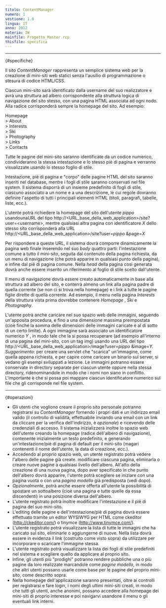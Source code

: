 ```yaml
---
titolo: ContentManager
numero: 1
vestione: 1.0
lingua: IT
anno: 2012
materia: IW
mainfile: Progetto_Master.rcp
thisfile: specifica
---
```


-------

{#specifiche}

Il sito *ContentManager* rappresenta un semplice
sistema web per la creazione di mini-siti web statici senza l'ausilio di
programmazione o stesura di codice HTML/CSS.

Ciascun mini-sito sarà identificato dalla username del suo
realizzatore e avrà una struttura ad albero corrispondente alla struttura
logica di navigazione del sito stesso, con una pagina HTML associata ad ogni
nodo. Alla radice corrisponderà sempre la homepage del sito. Ad esempio:

Homepage  
   \> About  
   \> Interests  
   \> Ski  
   \> Photography  
   \> Links  
   \> Contacts  

Tutte le pagine del mini-sito saranno identificate da un codice
numerico, condivideranno la stessa intestazione e lo stesso piè di pagina e
verranno visualizzate usando lo stesso foglio di stile.

Intestazione, piè di pagina e "corpo" delle pagine HTML del
sito saranno inseriti nel database, mentre i fogli di stile saranno conservati
nel file system. Il sistema disporrà di un insieme predefinito di fogli di
stile, ciascuno associato a un nome e a una descrizione, le cui regole dovranno
definire l'aspetto di tutti i principali elementi HTML (titoli, paragrafi,
tabelle, liste, ecc.).

L'utente potrà richiedere la homepage del sito dell'utente *pippo* usandounaURL del tipo http://\<URL_base_della_web_application\>/site?user=\<username\>, mentre qualsiasi altra pagina con identificatore *X* dello stesso sito
corrisponderà alla URL http://\<URL_base_della_web_application\>/site?user=*pippo* \&page=*X*

Per rispondere a queste URL, il sistema dovrà comporre
dinamicamente la pagina web finale inserendo nel suo *body* quattro parti:
l'intestazione comune a tutto il mini-sito, seguita dal contenuto della pagina
richiesta, da un menu di navigazione (che potrà apparire in qualsiasi punto
della pagina), e infine dal piè di pagina comune. Nella *head* della pagina
così generata dovrà anche essere inserito un riferimento al foglio di stile
scelto dall'utente.

Il menu di navigazione dovrà essere creato automaticamente
in base alla struttura ad albero del sito, e conterrà almeno un link alla
pagina padre di quella corrente (se non ci si trova nella homepage) e i link a
tutte le pagine figlie dirette di quella corrente. Ad esempio, il menu nella
pagina *Interests* della struttura vista prima dovrebbe contenere *Homepage* ,
*Ski* e *Photography*.

L'utente potrà anche caricare nel suo spazio web delle
immagini, seguendo un'apposita procedura, e fino a una dimensione massima
preimpostata (cioè finché la somma delle dimensioni delle immagini caricate è
al di sotto di un certo limite). A ogni immagine sarà associato un
identificatore numerico *Y* , in modo tale che la si possa recuperare (ad
esempio all'interno di una pagina del mini-sito, con un tag img) usando una URL
del tipo http://\<URL_base_della_web_application\>/image?user=*pippo* \&image=*Y.
Suggerimento*: per creare una servlet che "scarica" un'immagine, come quella
appena richiesta, e per capire come caricare un binario sul server, si vedano
gli esempi sviluppati a lezione. Le immagini potranno essere conservate in
directory separate per ciascun utente oppure nella stessa directory,
ridenominandole in modo che i nomi non siano in conflitto. L'importante è che
si possa poi mappare ciascun identificatore numerico sul file che gli
corrisponde nel file system.

-------
{#operazioni}

- Gli utenti che vogliono creare il proprio sito personale potranno
  registrarsi su *ContentManager* fornendo i propri dati e un indirizzo
  email valido (il controllo di validità, effettuabile inviando una email con un
  link da cliccare per la verifica dell'indirizzo, è *opzionale*) e
  ricevendo delle credenziali di accesso. Il sistema inizializzerà inoltre lo
  spazio web dell'utente creando la homepage (radice dell'albero di navigazione),
  contenente inizialmente un testo predefinito, e generando un'intestazione/piè
  di pagina di default per il mini-sito (magari contenenti il nome dell'utente,
  la data di creazione, ecc.).
- Accedendo al proprio spazio web, un utente registrato potrà
  vedere l'albero delle pagine già create. modificare ciascuna pagina,
  eliminarla o creare nuove pagine a qualsiasi livello dell'albero. All'atto
  della creazione di una nuova pagina, dopo aver specificato in che punto
  dell'albero dovrà apparire, l'utente potrà scegliere se iniziare con una pagina
  vuota o con una *pagina modello* già predisposta (vedi dopo).
- *Opzionalmente*, potrà anche essere offerta all'utente la
  possibilità di spostare un sottoalbero (cioè una pagina e tutte quelle da essa
  discendenti) in una posizione diversa dell'albero.
- L'utente registrato potrà inoltre modificare l'intestazione e il
  piè di pagina del suo mini-sito.
- L'editing delle pagine e dell'intestazione/piè di pagina dovrà
  essere effettuato tramite un editor WYSIWYG per HTML come ckeditor (http://ckeditor.com/)
  o tinymce (http://www.tinymce.com/).
- L'utente registrato potrà visualizzare la lista di tutte le
  immagini che ha caricato sul sito, eliminarle o aggiungerne di nuove. Nella
  lista dovrà essere in evidenza il link (costruito come visto sopra) da
  utilizzare per incorporare o scaricare l'immagine stessa.
- L'utente registrato potrà visualizzare la lista dei fogli di
  stile predefiniti nel sistema e scegliere quello da applicare al proprio sito.
- Infine, gli utenti più "prodighi" potranno rendere pubbliche una
  o più pagine da loro realizzate marcandole come *pagine modello*, in modo
  che altri utenti possano usarle come base per le pagine del proprio mini-sito,
  come descritto sopra.
- Nella homepage dell'applicazione saranno presentati, oltre ai
  controlli per registrarsi e fare login, i nomi degli ultimi mini-siti creati,
  in modo che tutti gli utenti, anche anonimi, possano accedere alla homepage dei
  mini-siti di proprio interesse e poi navigarvi usandone il menu o gli eventuali
  link interni.  
